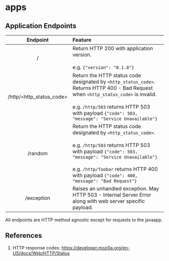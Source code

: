 # apps

## Application Endpoints

|Endpoint|Feature|
| :----: | :---- |
|/|Return HTTP 200 with application version.<br><br>e.g. `{"version": "0.1.0"}`|
|/http/<http_status_code>|Return the HTTP status code designated by `<http_status_code>`. Returns HTTP 400 - Bad Request when `<http_status_code>` is invalid.<br><br>e.g. `/http/503` returns HTTP 503 with payload `{"code": 503, "message": "Service Unavailable"}`|
|/random|Return the HTTP status code designated by `<http_status_code>`.<br><br>e.g. `/http/503` returns HTTP 503 with payload `{"code": 503, "message": "Service Unavailable"}`<br><br> e.g. `/http/foobar` returns HTTP 400 with payload `{"code": 400, "message": "Bad Request"}`|
|/exception|Raises an unhandled exception. May HTTP 503 - Internal Server Error along with web server specific payload.|

All endpoints are HTTP method agnostic except for requests to the javaapp.

## References

1. HTTP response codes: https://developer.mozilla.org/en-US/docs/Web/HTTP/Status